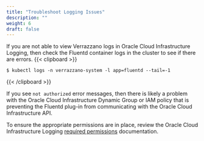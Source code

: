 ```yaml
---
title: "Troubleshoot Logging Issues"
description: ""
weight: 6
draft: false
---
```


If you are not able to view Verrazzano logs in Oracle Cloud Infrastructure Logging, then check the Fluentd container logs in the cluster to see if there are errors.
{{< clipboard >}}
<div class="highlight">

```
$ kubectl logs -n verrazzano-system -l app=fluentd --tail=-1
```

</div>
{{< /clipboard >}}

If you see `not authorized` error messages, then there is likely a problem with the Oracle Cloud Infrastructure Dynamic Group or IAM policy that is preventing the Fluentd plug-in from communicating with the Oracle Cloud Infrastructure API.

To ensure the appropriate permissions are in place, review the Oracle Cloud Infrastructure Logging [required permissions](https://docs.oracle.com/en-us/iaas/Content/Logging/Task/managinglogs.htm#required_permissions_logs_groups) documentation.
